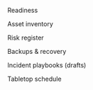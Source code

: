 Readiness

Asset inventory

Risk register

Backups & recovery

Incident playbooks (drafts)

Tabletop schedule
